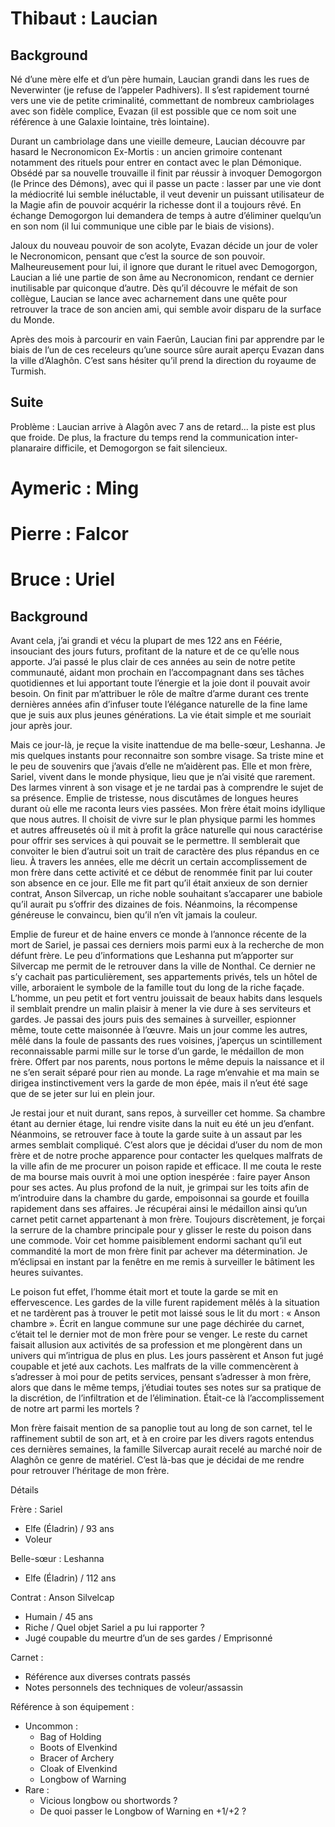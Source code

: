 Thibaut : Laucian
=================

Background
-----------

Né d’une mère elfe et d’un père humain, Laucian grandi dans les rues de Neverwinter (je refuse de l’appeler Padhivers). Il s’est rapidement tourné vers une vie de petite criminalité, commettant de nombreux cambriolages avec son fidèle complice, Evazan (il est possible que ce nom soit une référence à une Galaxie lointaine, très lointaine).

Durant un cambriolage dans une vieille demeure, Laucian découvre par hasard le Necronomicon Ex-Mortis : un ancien grimoire contenant notamment des rituels pour entrer en contact avec le plan Démonique. Obsédé par sa nouvelle trouvaille il finit par réussir à invoquer Demogorgon (le Prince des Démons), avec qui il passe un pacte : lasser par une vie dont la médiocrité lui semble inéluctable, il veut devenir un puissant utilisateur de la Magie afin de pouvoir acquérir la richesse dont il a toujours rêvé. En échange Demogorgon lui demandera de temps à autre d’éliminer quelqu’un en son nom (il lui communique une cible par le biais de visions).

Jaloux du nouveau pouvoir de son acolyte, Evazan décide un jour de voler le Necronomicon, pensant que c’est la source de son pouvoir. Malheureusement pour lui, il ignore que durant le rituel avec Demogorgon, Laucian a lié une partie de son âme au Necronomicon, rendant ce dernier inutilisable par quiconque d’autre. Dès qu’il découvre le méfait de son collègue, Laucian se lance avec acharnement dans une quête pour retrouver la trace de son ancien ami, qui semble avoir disparu de la surface du Monde.

Après des mois à parcourir en vain Faerûn, Laucian fini par apprendre par le biais de l’un de ces receleurs qu’une source sûre aurait aperçu Evazan dans la ville d’Alaghôn. C’est sans hésiter qu’il prend la direction du royaume de Turmish.

Suite
-----

Problème : Laucian arrive à Alagôn avec 7 ans de retard... la piste est plus que froide. De plus, la fracture du temps rend la communication inter-planaraire difficile, et Demogorgon se fait silencieux.


Aymeric : Ming
==============


Pierre : Falcor
===============

Bruce : Uriel
=============

Background
----------

Avant cela, j’ai grandi et vécu la plupart de mes 122 ans en Féérie, insouciant des jours futurs, profitant de la nature et de ce qu’elle nous apporte. J’ai passé le plus clair de ces années au sein de notre petite communauté, aidant mon prochain en l’accompagnant dans ses tâches quotidiennes et lui apportant toute l’énergie et la joie dont il pouvait avoir besoin. On finit par m’attribuer le rôle de maître d’arme durant ces trente dernières années afin d’infuser toute l’élégance naturelle de la fine lame que je suis aux plus jeunes générations. La vie était simple et me souriait jour après jour.

Mais ce jour-là, je reçue la visite inattendue de ma belle-sœur, Leshanna. Je mis quelques instants pour reconnaitre son sombre visage. Sa triste mine et le peu de souvenirs que j’avais d’elle ne m’aidèrent pas. Elle et mon frère, Sariel, vivent dans le monde physique, lieu que je n’ai visité que rarement. Des larmes vinrent à son visage et je ne tardai pas à comprendre le sujet de sa présence. Emplie de tristesse, nous discutâmes de longues heures durant où elle me raconta leurs vies passées. Mon frère était moins idyllique que nous autres. Il choisit de vivre sur le plan physique parmi les hommes et autres affreusetés où il mit à profit la grâce naturelle qui nous caractérise pour offrir ses services à qui pouvait se le permettre. Il semblerait que convoiter le bien d’autrui soit un trait de caractère des plus répandus en ce lieu. À travers les années, elle me décrit un certain accomplissement de mon frère dans cette activité et ce début de renommée finit par lui couter son absence en ce jour. Elle me fit part qu’il était anxieux de son dernier contrat, Anson Silvercap, un riche noble souhaitant s’accaparer une babiole qu’il aurait pu s’offrir des dizaines de fois. Néanmoins, la récompense généreuse le convaincu, bien qu’il n’en vît jamais la couleur.

Emplie de fureur et de haine envers ce monde à l’annonce récente de la mort de Sariel, je passai ces derniers mois parmi eux à la recherche de mon défunt frère. Le peu d’informations que Leshanna put m’apporter sur Silvercap me permit de le retrouver dans la ville de Nonthal. Ce dernier ne s’y cachait pas particulièrement, ses appartements privés, tels un hôtel de ville, arboraient le symbole de la famille tout du long de la riche façade. L’homme, un peu petit et fort ventru jouissait de beaux habits dans lesquels il semblait prendre un malin plaisir à mener la vie dure à ses serviteurs et gardes. Je passai des jours puis des semaines à surveiller, espionner même, toute cette maisonnée à l’œuvre. Mais un jour comme les autres, mêlé dans la foule de passants des rues voisines, j’aperçus un scintillement reconnaissable parmi mille sur le torse d’un garde, le médaillon de mon frère. Offert par nos parents, nous portons le même depuis la naissance et il ne s’en serait séparé pour rien au monde. La rage m’envahie et ma main se dirigea instinctivement vers la garde de mon épée, mais il n’eut été sage que de se jeter sur lui en plein jour.

Je restai jour et nuit durant, sans repos, à surveiller cet homme. Sa chambre étant au dernier étage, lui rendre visite dans la nuit eu été un jeu d’enfant. Néanmoins, se retrouver face à toute la garde suite à un assaut par les armes semblait compliqué. C’est alors que je décidai d’user du nom de mon frère et de notre proche apparence pour contacter les quelques malfrats de la ville afin de me procurer un poison rapide et efficace. Il me couta le reste de ma bourse mais ouvrit à moi une option inespérée : faire payer Anson pour ses actes. Au plus profond de la nuit, je grimpai sur les toits afin de m’introduire dans la chambre du garde, empoisonnai sa gourde et fouilla rapidement dans ses affaires. Je récupérai ainsi le médaillon ainsi qu’un carnet petit carnet appartenant à mon frère. Toujours discrètement, je forçai la serrure de la chambre principale pour y glisser le reste du poison dans une commode. Voir cet homme paisiblement endormi sachant qu’il eut commandité la mort de mon frère finit par achever ma détermination. Je m’éclipsai en instant par la fenêtre en me remis à surveiller le bâtiment les heures suivantes.

Le poison fut effet, l’homme était mort et toute la garde se mit en effervescence. Les gardes de la ville furent rapidement mêlés à la situation et ne tardèrent pas à trouver le petit mot laissé sous le lit du mort : « Anson chambre ». Écrit en langue commune sur une page déchirée du carnet, c’était tel le dernier mot de mon frère pour se venger. Le reste du carnet faisait allusion aux activités de sa profession et me plongèrent dans un univers qui m’intrigua de plus en plus. Les jours passèrent et Anson fut jugé coupable et jeté aux cachots. Les malfrats de la ville commencèrent à s’adresser à moi pour de petits services, pensant s’adresser à mon frère, alors que dans le même temps, j’étudiai toutes ses notes sur sa pratique de la discrétion, de l’infiltration et de l’élimination. Était-ce là l’accomplissement de notre art parmi les mortels ?

Mon frère faisait mention de sa panoplie tout au long de son carnet, tel le raffinement subtil de son art, et à en croire par les divers ragots entendus ces dernières semaines, la famille Silvercap aurait recelé au marché noir de Alaghôn ce genre de matériel. C’est là-bas que je décidai de me rendre pour retrouver l’héritage de mon frère.

Détails

Frère : Sariel
- Elfe (Éladrin) / 93 ans
- Voleur

Belle-sœur : Leshanna
- Elfe (Éladrin) / 112 ans

Contrat : Anson Silvelcap
- Humain / 45 ans
- Riche / Quel objet Sariel a pu lui rapporter ?
- Jugé coupable du meurtre d’un de ses gardes / Emprisonné

Carnet :
- Référence aux diverses contrats passés
- Notes personnels des techniques de voleur/assassin

Référence à son équipement :
- Uncommon : 
    * Bag of Holding
    * Boots of Elvenkind 
    * Bracer of Archery
    * Cloak of Elvenkind
    * Longbow of Warning
-	Rare :
    * Vicious longbow ou shortwords ? 
    * De quoi passer le Longbow of Warning en +1/+2 ?

